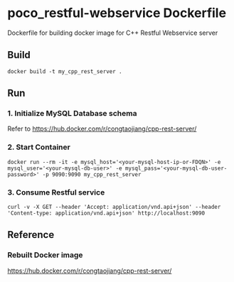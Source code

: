# poco_restful-webservice Dockerfile
Dockerfile for building docker image for C++ Restful Webservice server

## Build 

```
docker build -t my_cpp_rest_server .

```

## Run

### 1. Initialize MySQL Database schema

Refer to https://hub.docker.com/r/congtaojiang/cpp-rest-server/

### 2. Start Container

```
docker run --rm -it -e mysql_host='<your-mysql-host-ip-or-FDQN>' -e mysql_user='<your-mysql-db-user>' -e mysql_pass='<your-mysql-db-user-password>' -p 9090:9090 my_cpp_rest_server

```
### 3. Consume Restful service

```
curl -v -X GET --header 'Accept: application/vnd.api+json' --header 'Content-type: application/vnd.api+json' http://localhost:9090 

```

## Reference

### Rebuilt Docker image

https://hub.docker.com/r/congtaojiang/cpp-rest-server/


